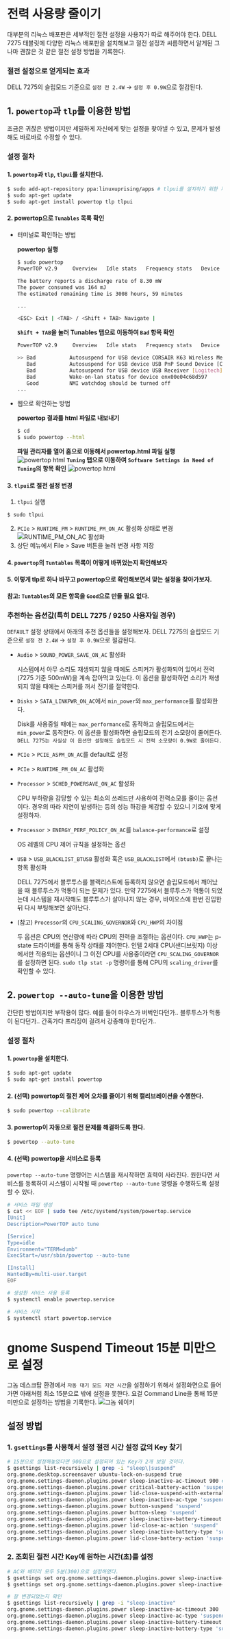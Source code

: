# 전력 사용량 줄이기
대부분의 리눅스 배포판은 세부적인 절전 설정을 사용자가 따로 해주어야 한다.  DELL 7275 태블릿에 다양한 리눅스 배포판을 설치해보고 절전 설정과 씨름하면서 알게된 그나마 괜찮은 것 같은 절전 설정 방법을 기록한다.
### 절전 설정으로 얻게되는 효과
DELL 7275의 슬립모드 기준으로 `설정 전 2.4W` -> `설정 후 0.9W`으로 절감된다.
## 1. `powertop`과 `tlp`를 이용한 방법
조금은 귀찮은 방법이지만 세밀하게 자신에게 맞는 설정을 찾아낼 수 있고, 문제가 발생해도 바로바로 수정할 수 있다.
### 설정 절차
#### 1. `powertop`과 `tlp`, `tlpui`를 설치한다.
```bash
$ sudo add-apt-repository ppa:linuxuprising/apps # tlpui를 설치하기 위한 저장소 추가
$ sudo apt-get update
$ sudo apt-get install powertop tlp tlpui
```
#### 2. powertop으로 `Tunables` 목록 확인
* 터미널로 확인하는 방법

  **powertop 실행**
  ```bash
  $ sudo powertop
  PowerTOP v2.9     Overview   Idle stats   Frequency stats   Device stats   Tunables

  The battery reports a discharge rate of 8.30 mW
  The power consumed was 164 mJ
  The estimated remaining time is 3008 hours, 59 minutes

  ...

  <ESC> Exit | <TAB> / <Shift + TAB> Navigate |
  ```
  **`Shift + TAB`을 눌러 Tunables 탭으로 이동하여 `Bad` 항목 확인**
  ```bash
  PowerTOP v2.9     Overview   Idle stats   Frequency stats   Device stats   Tunables

  >> Bad           Autosuspend for USB device CORSAIR K63 Wireless Mechanical Gaming Keyboard [CORSAIR]
     Bad           Autosuspend for USB device USB PnP Sound Device [C-Media Electronics Inc.      ]
     Bad           Autosuspend for USB device USB Receiver [Logitech]
     Bad           Wake-on-lan status for device enx00e04c68d597
     Good          NMI watchdog should be turned off
  ...
  ```
* 웹으로 확인하는 방법

  **powertop 결과를 html 파일로 내보내기**
  ```bash
  $ cd
  $ sudo powertop --html
  ```
  **파일 관리자를 열어 홈으로 이동해서 powertop.html 파일 실행**
  ![powertop html](../assets/img/powertop_html_1.png)
  **`Tuning` 탭으로 이동하여 `Software Settings in Need of Tuning`의 항목 확인**
  ![powertop html](../assets/img/powertop_html_2.png)
#### 3. `tlpui`로 절전 설정 번경
1. `tlpui` 실행
```
$ sudo tlpui
```
2. `PCIe` > `RUNTIME_PM` > `RUNTIME_PM_ON_AC` 활성화 상태로 변경
![RUNTIME_PM_ON_AC 활성화](../assets/img/tlpui_1.png)
3. 상단 메뉴에서 File > Save 버튼을 눌러 변경 사항 저장
#### 4. `powertop`의 `Tuntables` 목록이 어떻게 바뀌었는지 확인해보자
#### 5. 이렇게 tlp로 하나 바꾸고 powertop으로 확인해보면서 맞는 설정을 찾아가보자.
**참고: `Tuntables`의 모든 항목을 `Good`으로 만들 필요 없다.**
### **추천하는 옵션값(특히 DELL 7275 / 9250 사용자일 경우)**
`DEFAULT` 설정 상태에서 아래의 추천 옵션들을 설정해보자. DELL 7275의 슬립모드 기준으로 `설정 전 2.4W` -> `설정 후 0.9W`으로 절감된다.
*  `Audio` > `SOUND_POWER_SAVE_ON_AC` 활성화

    시스템에서 아무 소리도 재생되지 않을 때에도 스피커가 활성화되어 있어서 전력(7275 기준 500mW)을 계속 잡아먹고 있는다. 이 옵션을 활성화하면 소리가 재생되지 않을 때에는 스피커를 꺼서 전기를 절약한다.
*  `Disks` > `SATA_LINKPWR_ON_AC`에서 `min_power`와 `max_performance`를 활성화한다.

    Disk를 사용중일 때에는 `max_performance`로 동작하고 슬립모드에서는 `min_power`로 동작한다. 이 옵션을 활성화하면 슬립모드의 전기 소모량이 줄어든다. `DELL 7275는 사실상 이 옵션만 설정해도 슬립모드 시 전력 소모량이 0.9W로 줄어든다.`
  * `PCIe` > `PCIE_ASPM_ON_AC`를 default로 설정
  * `PCIe` > `RUNTIME_PM_ON_AC` 활성화
  * `Processor` > `SCHED_POWERSAVE_ON_AC` 활성화

    CPU 부하량을 감당할 수 있는 최소의 쓰레드만 사용하여 전력소모를 줄이는 옵션이다. 경우의 따라 지연이 발생하는 등의 성능 하강을 체감할 수 있으니 기호에 맞게 설정하자.
  * `Processor` > `ENERGY_PERF_POLICY_ON_AC`를 `balance-performance`로 설정

    OS 레벨의 CPU 제어 규칙을 설정하는 옵션
  * `USB` > `USB_BLACKLIST_BTUSB` 활성화 혹은 `USB_BLACKLIST`에서 `(btusb)`로 끝나는 항목 활성화

    DELL 7275에서 블루투스를 블랙리스트에 등록하지 않으면 슬립모드에서 깨어났을 때 블루투스가 먹통이 되는 문제가 있다. 만약 7275에서 블루투스가 먹통이 되었는데 시스템을 재시작해도 블루투스가 살아나지 않는 경우, 바이오스에 한번 진입한 뒤 다시 부팅해보면 살아난다.
  * (참고) `Processor`의 `CPU_SCALING_GOVERNOR`와 `CPU_HWP`의 차이점

    두 옵션은 CPU의 연산량에 따라 CPU의 전력을 조절하는 옵션이다. `CPU_HWP`는 p-state 드라이버를 통해 동작 상태를 제어한다. 인텔 2세대 CPU(샌디브릿지) 이상에서만 적용되는 옵션이니 그 이전 CPU를 사용중이라면 `CPU_SCALING_GOVERNOR`를 설정하면 된다. `sudo tlp stat -p` 명령어를 통해 CPU의 `scaling_driver`를 확인할 수 있다.
## 2. `powertop --auto-tune`을 이용한 방법
간단한 방법이지만 부작용이 많다. 예를 들어 마우스가 버벅인다던가.. 블루투스가 먹통이 된다던가.. 간혹가다 프리징이 걸려서 강종해야 한다던가..
### 설정 절차
#### 1. `powertop`을 설치한다.
```bash
$ sudo apt-get update
$ sudo apt-get install powertop
```
#### 2. (선택) powertop의 절전 제어 오차를 줄이기 위해 캘리브레이션을 수행한다.
```bash
$ sudo powertop --calibrate
```
#### 3. powertop이 자동으로 절전 문제를 해결하도록 한다.
```bash
$ powertop --auto-tune
```
#### 4. (선택) powertop을 서비스로 등록

`powertop --auto-tune` 명령어는 시스템을 재시작하면 효력이 사라진다. 원한다면 서비스를 등록하여 시스템이 시작될 때 `powertop --auto-tune` 명령을 수행하도록 설정할 수 있다.
```bash
# 서비스 파일 생성
$ cat << EOF | sudo tee /etc/systemd/system/powertop.service
[Unit]
Description=PowerTOP auto tune

[Service]
Type=idle
Environment="TERM=dumb"
ExecStart=/usr/sbin/powertop --auto-tune

[Install]
WantedBy=multi-user.target
EOF

# 생성한 서비스 사용 등록
$ systemctl enable powertop.service

# 서비스 시작
$ systemctl start powertop.service
```
# gnome Suspend Timeout 15분 미만으로 설정
그놈 데스크탑 환경에서 `자동 대기 모드 지연 시간`을 설정하기 위해서 설정화면으로 들어가면 아래처럼 최소 15분으로 밖에 설정을 못한다. 요걸 Command Line을 통해 15분 미만으로 설정하는 방법을 기록한다.
![그놈 쉐이키](../assets/img/그놈절전_1.png)
## 설정 방법
### 1. `gsettings`를 사용해서 설정 절전 시간 설정 값의 Key 찾기
```bash
# 15분으로 설정해놓았다면 900으로 설정되어 있는 Key가 2개 보일 것이다.
$ gsettings list-recursively | grep -i "sleep\|suspend"
org.gnome.desktop.screensaver ubuntu-lock-on-suspend true
org.gnome.settings-daemon.plugins.power sleep-inactive-ac-timeout 900 # 전원 사용시
org.gnome.settings-daemon.plugins.power critical-battery-action 'suspend'
org.gnome.settings-daemon.plugins.power lid-close-suspend-with-external-monitor false
org.gnome.settings-daemon.plugins.power sleep-inactive-ac-type 'suspend'
org.gnome.settings-daemon.plugins.power button-suspend 'suspend'
org.gnome.settings-daemon.plugins.power button-sleep 'suspend'
org.gnome.settings-daemon.plugins.power sleep-inactive-battery-timeout 900 # 배터리 사용시
org.gnome.settings-daemon.plugins.power lid-close-ac-action 'suspend'
org.gnome.settings-daemon.plugins.power sleep-inactive-battery-type 'suspend'
org.gnome.settings-daemon.plugins.power lid-close-battery-action 'suspend'
```
### 2. 조회된 절전 시간 Key에 원하는 시간(초)를 설정
```bash
# AC와 배터리 모두 5분(300)으로 설정하였다.
$ gsettings set org.gnome.settings-daemon.plugins.power sleep-inactive-ac-timeout 300
$ gsettings set org.gnome.settings-daemon.plugins.power sleep-inactive-battery-timeout 300

# 잘 변경되었는지 확인
$ gsettings list-recursively | grep -i "sleep-inactive"
org.gnome.settings-daemon.plugins.power sleep-inactive-ac-timeout 300
org.gnome.settings-daemon.plugins.power sleep-inactive-ac-type 'suspend'
org.gnome.settings-daemon.plugins.power sleep-inactive-battery-timeout 300
org.gnome.settings-daemon.plugins.power sleep-inactive-battery-type 'suspend'
```